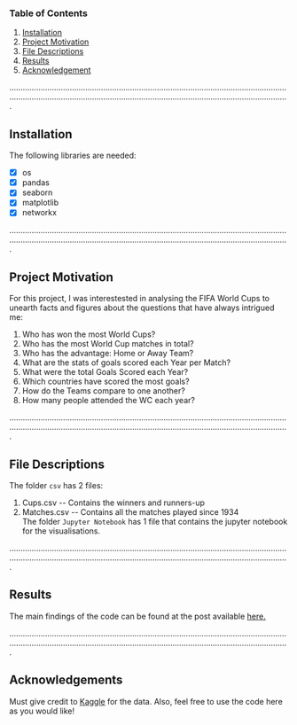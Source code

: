 ### Table of Contents
1. [Installation](#installation)
2. [Project Motivation](#motivation)
3. [File Descriptions](#descriptions)
4. [Results](#results)
5. [Acknowledgement](#acknowledgement)

.........................................................................................................................................................................................................................................................
<a name="installation"/>
## Installation
The following libraries are needed:
- [x] os
- [x] pandas
- [x] seaborn
- [x] matplotlib
- [x] networkx

.........................................................................................................................................................................................................................................................
<a name="motivation"/>
## Project Motivation
For this project, I was interestested in analysing the FIFA World Cups to unearth facts and figures about the questions that have always intrigued me:
  1. Who has won the most World Cups?
  2. Who has the most World Cup matches in total?
  3. Who has the advantage: Home or Away Team? 
  4. What are the stats of goals scored each Year per Match?
  5. What were the total Goals Scored each Year?
  6. Which countries have scored the most goals?
  7. How do the Teams compare to one another?
  8. How many people attended the WC each year?
  
.........................................................................................................................................................................................................................................................
<a name="descriptions"/>
## File Descriptions
The folder `csv` has 2 files:
  1. Cups.csv -- Contains the winners and runners-up
  2. Matches.csv -- Contains all the matches played since 1934<br/>
The folder `Jupyter Notebook` has 1 file that contains the jupyter notebook for the visualisations.
  
.........................................................................................................................................................................................................................................................
<a name="results"/>
## Results
The main findings of the code can be found at the post available [here.](https://medium.com/@__kaustubh__/10-things-you-should-know-about-the-fifa-world-cup-8f7aabc8e46d)

.........................................................................................................................................................................................................................................................
<a name="acknowledgement"/>
## Acknowledgements
Must give credit to [Kaggle](https://www.kaggle.com/abecklas/fifa-world-cup) for the data. Also, feel free to use the code here as you would like!
